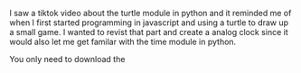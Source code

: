I saw a tiktok video about the turtle module in python and it reminded me of when I first started programming in javascript and using a turtle to draw up a small game.
I wanted to revist that part and create a analog clock since it would also let me get familar with the time module in python.

You only need to download the 
